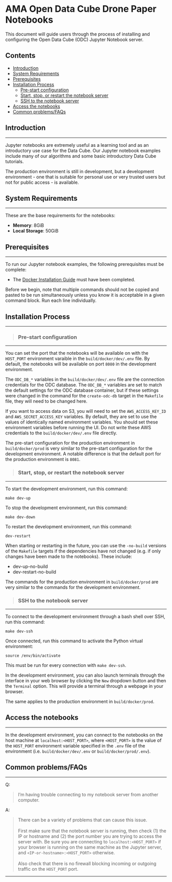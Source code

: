 # AMA Open Data Cube Drone Paper Notebooks

This document will guide users through the process of installing and configuring the Open Data Cube (ODC) Jupyter Notebook server.

## Contents

  * [Introduction](#introduction)
  * [System Requirements](#system_requirements)
  * [Prerequisites](#prerequisites)
  * [Installation Process](#installation_process)
    * [Pre-start configuration](#install_pre_start_config)
    * [Start, stop, or restart the notebook server](#install_start_stop_restart)
    * [SSH to the notebook server](#install_ssh)
  * [Access the notebooks](#connect)
  * [Common problems/FAQs](#faqs)

## <a name="introduction"></a> Introduction
-------  
Jupyter notebooks are extremely useful as a learning tool and as an introductory use case for the Data Cube. Our Jupyter notebook examples include many of our algorithms and some basic introductory Data Cube tutorials.

The production environment is still in development, but a development environment - one that is suitable for personal use or very trusted users but not for public access - is available.

## <a name="system_requirements"></a> System Requirements
-------

These are the base requirements for the notebooks:

* **Memory**: 8GiB
* **Local Storage**: 50GiB

## <a name="prerequisites"></a> Prerequisites
-------

To run our Jupyter notebook examples, the following prerequisites must be complete:

* The [Docker Installation Guide](https://github.com/ceos-seo/data_cube_ui/blob/master/docs/docker_install.md) must have been completed.

Before we begin, note that multiple commands should not be copied and pasted to be run simultaneously unless you know it is acceptable in a given command block. Run each line individually.

## <a name="installation_process"></a> Installation Process
-------

>### <a name="install_pre_start_config"></a> Pre-start configuration
-------

You can set the port that the notebooks will be available on with the `HOST_PORT` environment varaible in the `build/docker/dev/.env` file. By default, the notebooks will be available on port `8080` in the development environment.

The `ODC_DB_*` variables in the `build/docker/dev/.env` file are the connection credentials for the ODC database. The `ODC_DB_*` variables are set to match the default settings for the ODC database container, but if these settings were changed in the command for the `create-odc-db` target in the `Makefile` file, they will need to be changed here.

If you want to access data on S3, you will need to set the `AWS_ACCESS_KEY_ID` and `AWS_SECRET_ACCESS_KEY` variables. By default, they are set to use the values of identically named environment variables. You should set these environment variables before running the UI. Do not write these AWS credentials to the `build/docker/dev/.env` file directly.

The pre-start configuration for the production environment in `build/docker/prod` is very similar to the pre-start configuration for the development environment. A notable difference is that the default port for the production environment is `8081`.

>### <a name="install_start_stop_restart"></a> Start, stop, or restart the notebook server
-------

<a name="install_start"></a>To start the development environment, run this command:
```
make dev-up
```

<a name="install_stop"></a>To stop the development environment, run this command:
```
make dev-down
```

<a name="install_restart"></a>To restart the development environment, run this command:
```
dev-restart
```

When starting or restarting in the future, you can use the `-no-build` versions of the `Makefile` targets if the dependencies have not changed (e.g. if only changes have been made to the notebooks). These include:
* dev-up-no-build
* dev-restart-no-build

The commands for the production environment in `build/docker/prod` are very similar to the commands for the development environment.

>### <a name="install_ssh"></a> SSH to the notebook server
-------

To connect to the development environment through a bash shell over SSH, run this command:
```
make dev-ssh
```

Once connected, run this command to activate the Python virtual environment:
```
source /env/bin/activate
```
This must be run for every connection with `make dev-ssh`.

In the development environment, you can also launch terminals through the interface in your web browser by clicking the `New` dropdown button and then the `Terminal` option. This will provide a terminal through a webpage in your browser.

The same applies to the production environment in `build/docker/prod`.

## <a name="connect"></a> Access the notebooks
-------

In the development environment, you can connect to the notebooks on the host machine at `localhost:<HOST_PORT>`, where `<HOST_PORT>` is the value of the `HOST_PORT` environment variable specified in the `.env` file of the environment (i.e. `build/docker/dev/.env` or `build/docker/prod/.env`).

## <a name="faqs"></a> Common problems/FAQs
-------

Q: 	
 >I’m having trouble connecting to my notebook server from another computer.

A:  
>	There can be a variety of problems that can cause this issue.<br>
    <br>
    First make sure that the notebook server is running, then check (1) the IP or hostname and (2) the port number you are trying to access the server with.
    Be sure you are connecting to `localhost:<HOST_PORT>` if your browser is running on the same
    machine as the Jupyter server, and `<IP-or-hostname>:<HOST_PORT>` otherwise.<br>
    <br>
    Also check that there is no firewall blocking incoming or outgoing traffic on the `HOST_PORT` port.

---  
